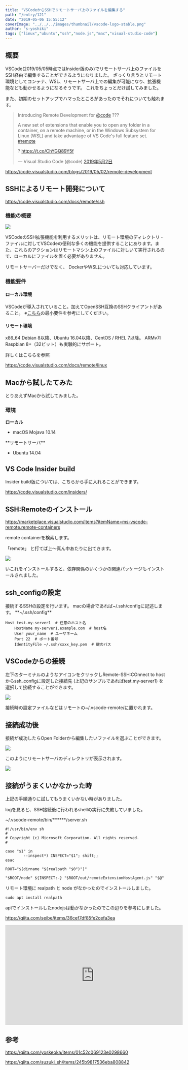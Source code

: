 ```yaml
---
title: "VSCodeからSSHでリモートサーバ上のファイルを編集する"
path: "/entry/121"
date: "2019-05-06 15:55:12"
coverImage: "../../../images/thumbnail/vscode-logo-stable.png"
author: "s-yoshiki"
tags: ["linux","ubuntu","ssh","node.js","mac","visual-studio-code"]
---
```


## 概要

VSCode(2019/05/05時点ではInsider版のみ)でリモートサーバ上のファイルをSSH経由で編集することができるようになりました。
ざっくり言うとリモート環境としてコンテナ、WSL、リモートサーバ上での編集が可能になり、拡張機能なども動かせるようになるそうです。
これをちょっとだけ試してみました。

また、初期のセットアップでハマったところがあったのでそれについても触れます。

<blockquote class="twitter-tweet" data-lang="ja">
<p dir="ltr" lang="en">Introducing Remote Development for <a href="https://twitter.com/code?ref_src=twsrc%5Etfw">@code</a> ???️

A new set of extensions that enable you to open any folder in a container, on a remote machine, or in the Windows Subsystem for Linux (WSL) and take advantage of VS Code's full feature set. <a href="https://twitter.com/hashtag/remote?src=hash&ref_src=twsrc%5Etfw">#remote</a>

? <a href="https://t.co/ChYGQ89Y5f">https://t.co/ChYGQ89Y5f</a>

— Visual Studio Code (@code) <a href="https://twitter.com/code/status/1124016109076799488?ref_src=twsrc%5Etfw">2019年5月2日</a></blockquote>

<script async="" src="https://platform.twitter.com/widgets.js" charset="utf-8"></script>

<a href="https://code.visualstudio.com/blogs/2019/05/02/remote-development">https://code.visualstudio.com/blogs/2019/05/02/remote-development</a>

## SSHによるリモート開発について

<a href="https://code.visualstudio.com/docs/remote/ssh">https://code.visualstudio.com/docs/remote/ssh</a>

### 機能の概要

<img src="https://code.visualstudio.com/assets/docs/remote/ssh/architecture-ssh.png" />

VSCodeのSSH拡張機能を利用するメリットは、リモート環境のディレクトリ・ファイルに対してVSCodeの便利な多くの機能を提供することにあります。また、これらのアクションはリモートマシン上のファイルに対しいて実行されるので、ローカルにファイルを置く必要がありません。

リモートサーバーだけでなく、 DockerやWSLについても対応しています。

### 機能要件

#### ローカル環境

VSCodeが導入されていること。加えてOpenSSH互換のSSHクライアントがあること。
※<a href="https://code.visualstudio.com/docs/supporting/requirements">こちら</a>の最小要件を参考にしてください。

#### リモート環境

x86_64 Debian 8以降、Ubuntu 16.04以降、CentOS / RHEL 7以降。
ARMv7l Raspbian 8+（32ビット）も実験的にサポート。

詳しくはこちらを参照

<a href="https://code.visualstudio.com/docs/remote/linux">https://code.visualstudio.com/docs/remote/linux</a>

## Macから試したてみた

とりあえずMacから試してみました。

### 環境

**ローカル**

<ul>
 	<li>macOS Mojava 10.14</li>
</ul>
**リモートサーバ**
<ul>
 	<li>Ubuntu 14.04</li>
</ul>

## VS Code Insider build

Insider build版については、こちらから手に入れることができます。

<a href="https://code.visualstudio.com/insiders/">https://code.visualstudio.com/insiders/</a>

## SSH:Remoteのインストール

<a href="https://marketplace.visualstudio.com/items?itemName=ms-vscode-remote.remote-containers">https://marketplace.visualstudio.com/items?itemName=ms-vscode-remote.remote-containers</a>

remote containerを検索します。

「remote」 と打てば上〜真ん中あたりに出てきます。

<a href="https://images-tech-blog.s-yoshiki.com/img/2019/05/20190506143900.jpg"><img src="https://images-tech-blog.s-yoshiki.com/img/2019/05/20190506143900.jpg" />
</a>

いこれをインストールすると、依存関係のいくつかの関連パッケージもインストールされました。

## ssh_configの設定

接続するSSHの設定を行います。
macの場合であれば~/.ssh/configに記述します。
**~/.ssh/config**

```
Host test.my-server1  # 任意のホスト名
    HostName my-server1.example.com  # host名
    User your_name  # ユーザネーム 
    Port 22  # ポート番号
    IdentityFile ~/.ssh/xxxx_key.pem  # 鍵のパス
```

## VSCodeからの接続

左下のターミナルのようなアイコンをクリックしRemote-SSH:COnnect to hostからssh_configに設定した接続先 (上記のサンプルであればtest.my-server1) を選択して接続することができます。

<a href="https://images-tech-blog.s-yoshiki.com/img/2019/05/20190506144000.jpg">
</a><a href="https://images-tech-blog.s-yoshiki.com/img/2019/05/20190506144000.jpg"><img src="https://images-tech-blog.s-yoshiki.com/img/2019/05/20190506144000.jpg" />
</a>

接続時の設定ファイルなどはリモートの~/.vscode-remote/に置かれます。

## 接続成功後

接続が成功したらOpen Folderから編集したいファイルを選ぶことができます。

<a href="https://images-tech-blog.s-yoshiki.com/img/2019/05/20190506152205.jpg">
<img src="https://images-tech-blog.s-yoshiki.com/img/2019/05/20190506152205.jpg" /></a>

このようにリモートサーバのディレクトリが表示されます。

<a href="https://images-tech-blog.s-yoshiki.com/img/2019/05/20190506152338.jpg">
<img src="https://images-tech-blog.s-yoshiki.com/img/2019/05/20190506152338.jpg" />
</a>

## 接続がうまくいかなかった時

上記の手順通りに試してもうまくいかない時がありました。

logを見ると、SSH接続後に行われるshellの実行に失敗していました。

~/.vscode-remote/bin/******/server.sh

```shell
#!/usr/bin/env sh
#
# Copyright (c) Microsoft Corporation. All rights reserved.
#

case "$1" in
        --inspect*) INSPECT="$1"; shift;;
esac

ROOT="$(dirname "$(realpath "$0")")"

"$ROOT/node" ${INSPECT:-} "$ROOT/out/remoteExtensionHostAgent.js" "$@"
```

リモート環境に realpath と node がなかったのでインストールしました。

```
sudo apt install realpath
```

aptでインストールしたnodejsは動かなかったのでこの辺りを参考にしました。

https://qiita.com/seibe/items/36cef7df85fe2cefa3ea

<iframe src="https://www.youtube.com/embed/rh1Ag41J6IA" width="560" height="315" frameborder="0" allowfullscreen="allowfullscreen"></iframe>

## 参考

<a href="https://qiita.com/yoskeoka/items/01c52c069123e0298660">https://qiita.com/yoskeoka/items/01c52c069123e0298660</a>

<a href="https://qiita.com/suzuki_sh/items/245b9817536eba808842">https://qiita.com/suzuki_sh/items/245b9817536eba808842</a>
